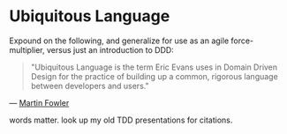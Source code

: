 # Ubiquitous Language

Expound on the following, and generalize for use as an agile force-multiplier, versus just an introduction to DDD:

> "Ubiquitous Language is the term Eric Evans uses in Domain Driven Design for the practice of building up a common, rigorous language between developers and users."

— [Martin Fowler](https://martinfowler.com/bliki/UbiquitousLanguage.html)

words matter. look up my old TDD presentations for citations.
<!--stackedit_data:
eyJoaXN0b3J5IjpbMTQ1MDIyNzYyMywxMjYxODc5NDE5XX0=
-->